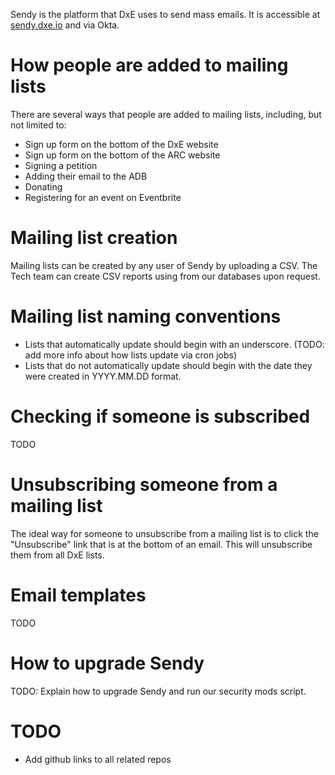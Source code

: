Sendy is the platform that DxE uses to send mass emails. It is accessible at [sendy.dxe.io](http://sendy.dxetech.org) and via Okta.

# How people are added to mailing lists
There are several ways that people are added to mailing lists, including, but not limited to:

- Sign up form on the bottom of the DxE website
- Sign up form on the bottom of the ARC website
- Signing a petition
- Adding their email to the ADB
- Donating
- Registering for an event on Eventbrite


# Mailing list creation
Mailing lists can be created by any user of Sendy by uploading a CSV. The Tech team can create CSV reports using from our databases upon request.

# Mailing list naming conventions
- Lists that automatically update should begin with an underscore. (TODO: add more info about how lists update via cron jobs)
- Lists that do not automatically update should begin with the date they were created in YYYY.MM.DD format.

# Checking if someone is subscribed

TODO

# Unsubscribing someone from a mailing list
The ideal way for someone to unsubscribe from a mailing list is to click the "Unsubscribe" link that is at the bottom of an email. This will unsubscribe them from all DxE lists.

# Email templates

TODO

# How to upgrade Sendy

TODO: Explain how to upgrade Sendy and run our security mods script.

# TODO
- Add github links to all related repos